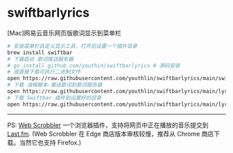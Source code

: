 # swiftbarlyrics
[Mac]网易云音乐网页版歌词显示到菜单栏

```sh
# 安装菜单栏自定义显示工具，打开后设置一个插件目录
brew install swiftbar
# 下载启动 歌词推送服务器
# go install github.com/youthin/swiftbarlyrics # 源码安装
# 或直接下载可执行二进制文件
open https://raw.githubusercontent.com/youthlin/swiftbarlyrics/main/swiftbarlyrics
# 下载 油猴脚本-推送歌词到歌词服务器
open https://raw.githubusercontent.com/youthlin/swiftbarlyrics/main/lyrics.user.js
# 下载 Swiftbar 插件到设置好的目录
open https://raw.githubusercontent.com/youthlin/swiftbarlyrics/main/lyrics.sh
```

---

PS: [Web Scrobbler](https://web-scrobbler.com/) 一个浏览器插件，支持将网页中正在播放的音乐提交到 [Last.fm](https://www.last.fm/).
(Web Scrobbler 在 Edge 商店版本审核较慢，推荐从 Chrome 商店下载。当然它也支持 Firefox.)

